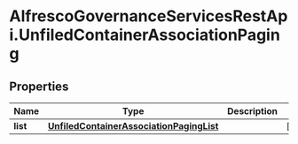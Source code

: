 # AlfrescoGovernanceServicesRestApi.UnfiledContainerAssociationPaging

## Properties
Name | Type | Description | Notes
------------ | ------------- | ------------- | -------------
**list** | [**UnfiledContainerAssociationPagingList**](UnfiledContainerAssociationPagingList.md) |  | [optional] 


